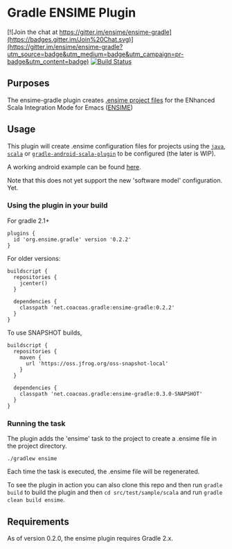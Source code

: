 # Gradle ENSIME Plugin

[![Join the chat at https://gitter.im/ensime/ensime-gradle](https://badges.gitter.im/Join%20Chat.svg)](https://gitter.im/ensime/ensime-gradle?utm_source=badge&utm_medium=badge&utm_campaign=pr-badge&utm_content=badge)
[![Build Status](https://travis-ci.org/ensime/ensime-gradle.svg)](https://travis-ci.org/ensime/ensime-gradle)

## Purposes

The ensime-gradle plugin creates [.ensime project files](https://github.com/ensime/ensime-server/wiki/Example-Configuration-File) for the ENhanced Scala Integration Mode for Emacs ([ENSIME](https://github.com/ensime))

## Usage

This plugin will create .ensime configuration files for projects using the [`java`](https://docs.gradle.org/current/userguide/java_plugin.html), [`scala`](https://docs.gradle.org/current/userguide/scala_plugin.html) or [`gradle-android-scala-plugin`](https://github.com/saturday06/gradle-android-scala-plugin) to be configured (the later is WIP).

A working android example can be found [here](https://github.com/rolandtritsch/scala-android-ui-samples).

Note that this does not yet support the new 'software model' configuration.  Yet. 

### Using the plugin in your build

For gradle 2.1+ 

    plugins {
      id 'org.ensime.gradle' version '0.2.2'
    }

For older versions:

    buildscript { 
      repositories { 
        jcenter()
      }

      dependencies {
        classpath 'net.coacoas.gradle:ensime-gradle:0.2.2'
      }
    }

To use SNAPSHOT builds, 

    buildscript { 
      repositories { 
        maven { 
          url 'https://oss.jfrog.org/oss-snapshot-local'
        }
      }

      dependencies {
        classpath 'net.coacoas.gradle:ensime-gradle:0.3.0-SNAPSHOT'
      }
    }

### Running the task

The plugin adds the 'ensime' task to the project to create a .ensime file in the project directory.

    ./gradlew ensime

Each time the task is executed, the .ensime file will be regenerated.

To see the plugin in action you can also clone this repo and then run `gradle build` to build the plugin and then `cd src/test/sample/scala` and run `gradle clean build ensime`.

## Requirements

As of version 0.2.0, the ensime plugin requires Gradle 2.x. 
